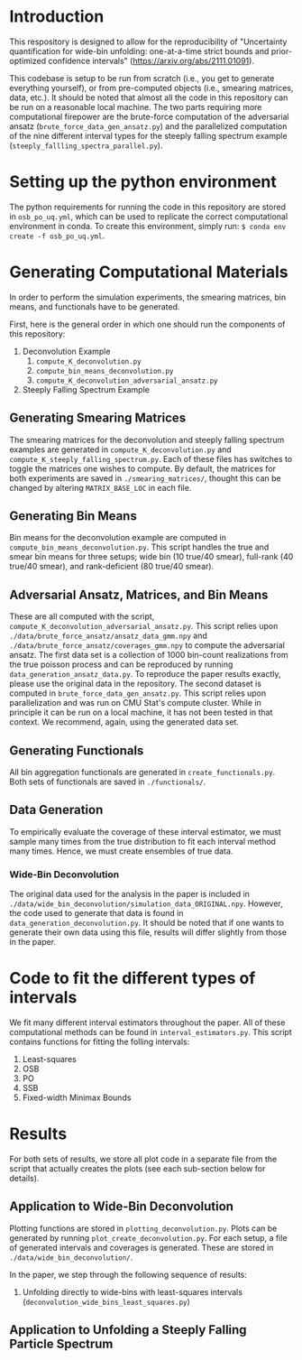 # Introduction
This respository is designed to allow for the reproducibility of "Uncertainty quantification for wide-bin unfolding: one-at-a-time strict bounds and prior-optimized confidence intervals" (https://arxiv.org/abs/2111.01091).

This codebase is setup to be run from scratch (i.e., you get to generate everything yourself), or from pre-computed objects (i.e., smearing matrices, data, etc.). It should be noted that almost all the code in this repository can be run on a reasonable local machine. The two parts requiring more computational firepower are the brute-force computation of the adversarial ansatz (`brute_force_data_gen_ansatz.py`) and the parallelized computation of the nine different interval types for the steeply falling spectrum example (`steeply_fallling_spectra_parallel.py`).

# Setting up the python environment
The python requirements for running the code in this repository are stored in `osb_po_uq.yml`, which can be used to replicate the correct computational environment in conda. To create this environment, simply run:
`$ conda env create -f osb_po_uq.yml`.

# Generating Computational Materials
In order to perform the simulation experiments, the smearing matrices, bin means, and functionals have to be generated.

First, here is the general order in which one should run the components of this repository:
1. Deconvolution Example
    1. `compute_K_deconvolution.py`
    2. `compute_bin_means_deconvolution.py`
    3. `compute_K_deconvolution_adversarial_ansatz.py`
2. Steeply Falling Spectrum Example

## Generating Smearing Matrices
The smearing matrices for the deconvolution and steeply falling spectrum examples are generated in `compute_K_deconvolution.py` and `compute_K_steeply_falling_spectrum.py`. Each of these files has switches to toggle the matrices one wishes to compute. By default, the matrices for both experiments are saved in `./smearing_matrices/`, thought this can be changed by altering `MATRIX_BASE_LOC` in each file.

## Generating Bin Means
Bin means for the deconvolution example are computed in `compute_bin_means_deconvolution.py`. This script handles the true and smear bin means for three setups; wide bin (10 true/40 smear), full-rank (40 true/40 smear), and rank-deficient (80 true/40 smear).

## Adversarial Ansatz, Matrices, and Bin Means
These are all computed with the script, `compute_K_deconvolution_adversarial_ansatz.py`. This script relies upon `./data/brute_force_ansatz/ansatz_data_gmm.npy` and `./data/brute_force_ansatz/coverages_gmm.npy` to compute the adversarial ansatz. The first data set is a collection of 1000 bin-count realizations from the true poisson process and can be reproduced by running `data_generation_ansatz_data.py`. To reproduce the paper results exactly, please use the original data in the repository. The second dataset is computed in `brute_force_data_gen_ansatz.py`. This script relies upon parallelization and was run on CMU Stat's compute cluster. While in principle it can be run on a local machine, it has not been tested in that context. We recommend, again, using the generated data set.

## Generating Functionals
All bin aggregation functionals are generated in `create_functionals.py`. Both sets of functionals are saved in `./functionals/`.

## Data Generation
To empirically evaluate the coverage of these interval estimator, we must sample many times from the true distribution to fit each interval method many times. Hence, we must create ensembles of true data.

### Wide-Bin Deconvolution
The original data used for the analysis in the paper is included in `./data/wide_bin_deconvolution/simulation_data_ORIGINAL.npy`. However, the code used to generate that data is found in `data_generation_deconvolution.py`. It should be noted that if one wants to generate their own data using this file, results will differ slightly from those in the paper. 

# Code to fit the different types of intervals
We fit many different interval estimators throughout the paper. All of these computational methods can be found in `interval_estimators.py`. This script contains functions for fitting the folling intervals:
1. Least-squares
2. OSB
3. PO
4. SSB
5. Fixed-width Minimax Bounds

# Results
For both sets of results, we store all plot code in a separate file from the script that actually creates the plots (see each sub-section below for details).

## Application to Wide-Bin Deconvolution
Plotting functions are stored in `plotting_deconvolution.py`. Plots can be generated by running `plot_create_deconvolution.py`. For each setup, a file of generated intervals and coverages is generated. These are stored in `./data/wide_bin_deconvolution/`.

In the paper, we step through the following sequence of results:
1. Unfolding directly to wide-bins with least-squares intervals (`deconvolution_wide_bins_least_squares.py`)

## Application to Unfolding a Steeply Falling Particle Spectrum